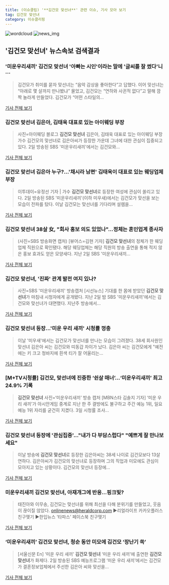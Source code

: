 ```yaml
---
title: (이슈클립) '**김건모 맞선녀**' 관련 이슈, 기사 모아 보기
tag: 김건모 맞선녀
category: 이슈클리핑
---
```

![wordcloud](https://s3.ap-northeast-2.amazonaws.com/lyrics101-wordcloud/2018-09-03-1535936179.png)
![news_img](https://user-images.githubusercontent.com/42597476/44507050-1206f400-a6e4-11e8-8d98-7ffbfebb353f.png)
## **'**김건모 맞선녀**'** 뉴스속보 검색결과
### '미운우리새끼' **김건모 맞선녀** '아빠는 시인'이라는 말에 '글씨를 잘 썼다'니···

>김건모가 취미를 묻자 맞선녀는 “음악 감상을 좋아한다”고 답했다. 이어 맞선녀는 “아래로 몇 살까지 만나봤냐” 물었고, 김건모는 “연하와 사귄적 없다”고 말해 깜짝 놀라게 만들었다. 김건모가 “어떤 스타일의...

<a href="http://www.sedaily.com/NewsView/1S4HPY04PY" target="_blank">기사 전체 보기</a>

### **김건모 맞선녀** 김은아, 김태욱 대표로 있는 아이웨딩 부장

>사진=아이웨딩 블로그 **김건모 맞선녀** 김은아, 김태욱 대표로 있는 아이웨딩 부장 가수 김건모의 맞선녀로 김은아씨가 등장한 가운데 그녀에 대한 관심이 집중되고 있다. 2일 방송된 SBS '미운우리새끼'에서는 김건모와...

<a href="http://news20.busan.com/controller/newsController.jsp?newsId=20180903000022" target="_blank">기사 전체 보기</a>

### **김건모 맞선녀** 김은아 누구?…'채시라 남편' 김태욱이 대표로 있는 웨딩업체 부장

>이투데이=유정선 기자 | 가수 **김건모 맞선녀**로 등장한 여성에 관심이 쏠리고 있다. 2일 방송된 SBS '미운우리새끼'(이하 미우새)에서는 김건모가 맞선을 보는 모습이 전파를 탔다. 이날 김건모는 맞선녀를 기다리며 설렘을...

<a href="http://www.etoday.co.kr/news/section/newsview.php?idxno=1659082" target="_blank">기사 전체 보기</a>

### **김건모 맞선녀** 38살 女, "회사 홍보 의도 있었나"…정체는 혼인업계 종사자

>(사진=SBS 방송화면 캡처) [뷰어스=김현 기자] **김건모 맞선녀**의 정체가 한 웨딩업체 직원으로 확인됐다. 해당 웨딩업체는 해당 직원의 방송 출연을 통해 적지 않은 홍보 효과도 얻은 모양새다. 지난 2일 SBS '미운우리새끼...

<a href="http://viewers.heraldcorp.com/news/articleView.html?idxno=19028" target="_blank">기사 전체 보기</a>

### **김건모 맞선녀**, '진짜' 관계 발전 여지 있나?

>사진=SBS '미운우리새끼' 방송캡처 [시선뉴스] 기대를 한 몸에 받았던 **김건모 맞선녀**가 마침내 시청자에게 공개됐다. 지난 2일 밤 SBS '미운우리새끼'에서는 김건모와 맞선녀가 대면했다.  지난주 방송에서...

<a href="http://www.sisunnews.co.kr/news/articleView.html?idxno=89434" target="_blank">기사 전체 보기</a>

### **김건모 맞선녀** 등장…'미운 우리 새끼' 시청률 껑충

>이날 '미우새'에서는 김건모가 맞선녀를 만나는 모습이 그려졌다. 38세 회사원인 맞선녀 김은아 씨는 김건모와 띠동갑 차이가 났다. 김은아 씨는 김건모에게 "예전에는 키 크고 청바지에 흰색 티가 잘 어울리는...

<a href="http://www.dailian.co.kr/news/view/736747/?sc=naver" target="_blank">기사 전체 보기</a>

### [M+TV시청률] 김건모, 맞선녀에 진중한 ‘쉰살 매너’…‘미운우리새끼’ 최고 24.9% 기록

>**김건모 맞선녀** 사진=‘미운우리새끼’ 방송 캡처 [MBN스타 김솔지 기자] ‘미운 우리 새끼’가 아시안게임 중계로 지난 한 주 결방에도 불구하고 주간 예능 1위, 일요 예능 1위 자리를 굳건히 지켰다. 3일 시청률 조사...

<a href="http://star.mbn.co.kr/view.php?year=2018&no=553213&refer=portal" target="_blank">기사 전체 보기</a>

### **김건모 맞선녀** 등장에 '관심집중'..."내가 다 부담스럽다" "예쁘게 잘 만나보세요"

>이날 방송에 **김건모 맞선녀**로 등장한 김은아씨는 38세 나이로 김건모보다 13살 연하다. 김은아씨가 김건모의 맞선녀로 등장하며 그의 직업과 미모에도 관심이 모아지고 있는 상황이다. 김건모의 맞선녀 등장에...

<a href="http://daily.hankooki.com/lpage/entv/201809/dh20180903091919139020.htm" target="_blank">기사 전체 보기</a>

### 미운우리새끼 **김건모 맞선녀**, 아재개그에 반응…핑크빛?

>태진아와 이무송, 김건모는 맞선녀를 위해 최선을 다해 분위기를 만들었고, 웃음이 끊이질 않았다. onlinenews@heraldcorp.com ▶리얼라이프 카카오플러스 친구맺기 ▶한입뉴스 ‘타파스’ 페이스북 친구맺기

<a href="http://news.heraldcorp.com/view.php?ud=20180903000002" target="_blank">기사 전체 보기</a>

### ‘미운우리새끼’ **김건모 맞선녀**, 청순 동안 미모에 김건모 ‘장난기 쏙’

>[서울신문 En] ‘미운 우리 새끼’ **김건모 맞선녀** ‘미운 우리 새끼’에 출연한 **김건모 맞선녀**가 화제다. 2일 방송된 SBS 예능프로그램 ‘미운 우리 새끼’에서는 김건모가 결혼정보업체에서 주선한 김은아 씨와 맞선을...

<a href="http://www.seoul.co.kr/news/newsView.php?id=20180903500011&wlog_tag3=naver" target="_blank">기사 전체 보기</a>


